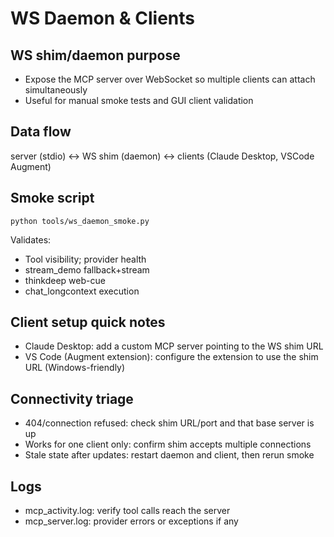 # WS Daemon & Clients

## WS shim/daemon purpose
- Expose the MCP server over WebSocket so multiple clients can attach simultaneously
- Useful for manual smoke tests and GUI client validation

## Data flow
server (stdio) <-> WS shim (daemon) <-> clients (Claude Desktop, VSCode Augment)

## Smoke script
```
python tools/ws_daemon_smoke.py
```
Validates:
- Tool visibility; provider health
- stream_demo fallback+stream
- thinkdeep web-cue
- chat_longcontext execution

## Client setup quick notes
- Claude Desktop: add a custom MCP server pointing to the WS shim URL
- VS Code (Augment extension): configure the extension to use the shim URL (Windows-friendly)

## Connectivity triage
- 404/connection refused: check shim URL/port and that base server is up
- Works for one client only: confirm shim accepts multiple connections
- Stale state after updates: restart daemon and client, then rerun smoke

## Logs
- mcp_activity.log: verify tool calls reach the server
- mcp_server.log: provider errors or exceptions if any

